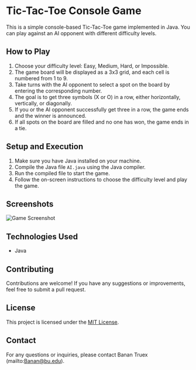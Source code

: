 # Tic-Tac-Toe Console Game

This is a simple console-based Tic-Tac-Toe game implemented in Java. You can play against an AI opponent with different difficulty levels.

## How to Play

1. Choose your difficulty level: Easy, Medium, Hard, or Impossible.
2. The game board will be displayed as a 3x3 grid, and each cell is numbered from 1 to 9.
3. Take turns with the AI opponent to select a spot on the board by entering the corresponding number.
4. The goal is to get three symbols (X or O) in a row, either horizontally, vertically, or diagonally.
5. If you or the AI opponent successfully get three in a row, the game ends and the winner is announced.
6. If all spots on the board are filled and no one has won, the game ends in a tie.

## Setup and Execution

1. Make sure you have Java installed on your machine.
2. Compile the Java file `AI.java` using the Java compiler.
3. Run the compiled file to start the game.
4. Follow the on-screen instructions to choose the difficulty level and play the game.

## Screenshots

![Game Screenshot](screenshot.png)

## Technologies Used

- Java

## Contributing

Contributions are welcome! If you have any suggestions or improvements, feel free to submit a pull request.

## License

This project is licensed under the [MIT License](LICENSE).


## Contact

For any questions or inquiries, please contact Banan Truex (mailto:Banan@bu.edu).
